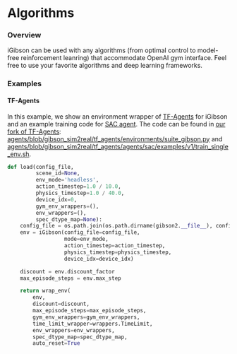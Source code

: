# Algorithms

### Overview

iGibson can be used with any algorithms (from optimal control to model-free reinforcement leanring) that accommodate OpenAI gym interface. Feel free to use your favorite algorithms and deep learning frameworks.

### Examples

#### TF-Agents

In this example, we show an environment wrapper of [TF-Agents](https://github.com/tensorflow/agents) for iGibson and an example training code for [SAC agent](https://arxiv.org/abs/1801.01290). The code can be found in [our fork of TF-Agents](https://github.com/StanfordVL/agents/): [agents/blob/gibson_sim2real/tf_agents/environments/suite_gibson.py](https://github.com/StanfordVL/agents/blob/gibson_sim2real/tf_agents/environments/suite_gibson.py) and [agents/blob/gibson_sim2real/tf_agents/agents/sac/examples/v1/train_single_env.sh](https://github.com/StanfordVL/agents/blob/gibson_sim2real/tf_agents/agents/sac/examples/v1/train_single_env.sh).

```python
def load(config_file,
         scene_id=None,
         env_mode='headless',
         action_timestep=1.0 / 10.0,
         physics_timestep=1.0 / 40.0,
         device_idx=0,
         gym_env_wrappers=(),
         env_wrappers=(),
         spec_dtype_map=None):
    config_file = os.path.join(os.path.dirname(gibson2.__file__), config_file)
    env = iGibson(config_file=config_file,
                  mode=env_mode,
                  action_timestep=action_timestep,
                  physics_timestep=physics_timestep,
                  device_idx=device_idx)

    discount = env.discount_factor
    max_episode_steps = env.max_step

    return wrap_env(
        env,
        discount=discount,
        max_episode_steps=max_episode_steps,
        gym_env_wrappers=gym_env_wrappers,
        time_limit_wrapper=wrappers.TimeLimit,
        env_wrappers=env_wrappers,
        spec_dtype_map=spec_dtype_map,
        auto_reset=True
```
